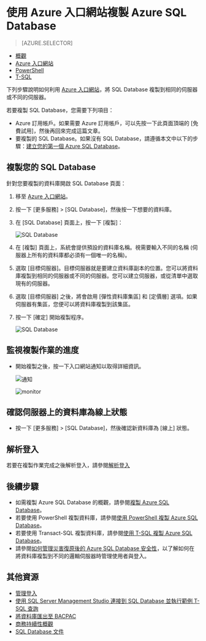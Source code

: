 <properties
	pageTitle="使用 Azure 入口網站複製 Azure SQL Database | Microsoft Azure"
	description="建立 Azure SQL Database 的複本"
	services="sql-database"
	documentationCenter=""
	authors="stevestein"
	manager="jhubbard"
	editor=""/>

<tags
	ms.service="sql-database"
	ms.devlang="NA"
	ms.date="09/19/2016"
	ms.author="sstein"
	ms.workload="data-management"
	ms.topic="article"
	ms.tgt_pltfrm="NA"/>



# 使用 Azure 入口網站複製 Azure SQL Database

> [AZURE.SELECTOR]
- [概觀](sql-database-copy.md)
- [Azure 入口網站](sql-database-copy-portal.md)
- [PowerShell](sql-database-copy-powershell.md)
- [T-SQL](sql-database-copy-transact-sql.md)

下列步驟說明如何利用 [Azure 入口網站](https://portal.azure.com)，將 SQL Database 複製到相同的伺服器或不同的伺服器。

若要複製 SQL Database，您需要下列項目：

- Azure 訂用帳戶。如果需要 Azure 訂用帳戶，可以先按一下此頁面頂端的 [免費試用]，然後再回來完成這篇文章。
- 要複製的 SQL Database。如果沒有 SQL Database，請遵循本文中以下的步驟：[建立您的第一個 Azure SQL Database](sql-database-get-started.md)。


## 複製您的 SQL Database

針對您要複製的資料庫開啟 SQL Database 頁面：

1.	移至 [Azure 入口網站](https://portal.azure.com)。
2.	按一下 [更多服務] > [SQL Database]，然後按一下想要的資料庫。
3.	在 [SQL Database] 頁面上，按一下 [複製]：

    ![SQL Database](./media/sql-database-copy-portal/sql-database-copy.png)

1.  在 [複製] 頁面上，系統會提供預設的資料庫名稱。視需要輸入不同的名稱 (伺服器上所有的資料庫都必須有一個唯一的名稱)。
2.  選取 [目標伺服器]。目標伺服器就是要建立資料庫副本的位置。您可以將資料庫複製到相同的伺服器或不同的伺服器。您可以建立伺服器，或從清單中選取現有的伺服器。
3.  選取 [目標伺服器] 之後，將會啟用 [彈性資料庫集區] 和 [定價層] 選項。如果伺服器有集區，您便可以將資料庫複製到該集區。
3.  按一下 [確定] 開始複製程序。

    ![SQL Database](./media/sql-database-copy-portal/copy-page.png)


## 監視複製作業的進度

- 開始複製之後，按一下入口網站通知以取得詳細資訊。

    ![通知][3]
 
    ![monitor][4]


## 確認伺服器上的資料庫為線上狀態

- 按一下 [更多服務] > [SQL Database]，然後確認新資料庫為 [線上] 狀態。


## 解析登入

若要在複製作業完成之後解析登入，請參閱[解析登入](sql-database-copy-transact-sql.md#resolve-logins-after-the-copy-operation-completes)


## 後續步驟

- 如需複製 Azure SQL Database 的概觀，請參閱[複製 Azure SQL Database](sql-database-copy.md)。
- 若要使用 PowerShell 複製資料庫，請參閱[使用 PowerShell 複製 Azure SQL Database](sql-database-copy-powershell.md)。
- 若要使用 Transact-SQL 複製資料庫，請參閱[使用 T-SQL 複製 Azure SQL Database](sql-database-copy-transact-sql.md)。
- 請參閱[如何管理災害復原後的 Azure SQL Database 安全性](sql-database-geo-replication-security-config.md)，以了解如何在將資料庫複製到不同的邏輯伺服器時管理使用者與登入。



## 其他資源

- [管理登入](sql-database-manage-logins.md)
- [使用 SQL Server Management Studio 連接到 SQL Database 並執行範例 T-SQL 查詢](sql-database-connect-query-ssms.md)
- [將資料庫匯出至 BACPAC](sql-database-export.md)
- [商務持續性概觀](sql-database-business-continuity.md)
- [SQL Database 文件](https://azure.microsoft.com/documentation/services/sql-database/)




<!--Image references-->
[1]: ./media/sql-database-copy-portal/copy.png
[2]: ./media/sql-database-copy-portal/copy-ok.png
[3]: ./media/sql-database-copy-portal/copy-notification.png
[4]: ./media/sql-database-copy-portal/monitor-copy.png

<!---HONumber=AcomDC_0921_2016-->